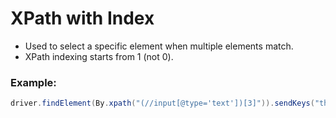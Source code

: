 # XPath with Index

- Used to select a specific element when multiple elements match.
- XPath indexing starts from 1 (not 0).

### Example:
```java
driver.findElement(By.xpath("(//input[@type='text'])[3]")).sendKeys("third input");
